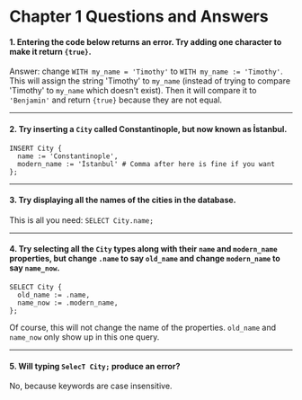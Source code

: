 # Chapter 1 Questions and Answers

#### 1. Entering the code below returns an error. Try adding one character to make it return `{true}`.

Answer: change `WITH my_name = 'Timothy'` to `WITH my_name := 'Timothy'`. This will assign the string 'Timothy' to `my_name` (instead of trying to compare 'Timothy' to `my_name` which doesn't exist). Then it will compare it to `'Benjamin'` and return `{true}` because they are not equal.

---

#### 2. Try inserting a `City` called Constantinople, but now known as İstanbul.

```edgeql
INSERT City {
  name := 'Constantinople',
  modern_name := 'İstanbul' # Comma after here is fine if you want
};
```

---

#### 3. Try displaying all the names of the cities in the database.

This is all you need: `SELECT City.name;`

---

#### 4. Try selecting all the `City` types along with their `name` and `modern_name` properties, but change `.name` to say `old_name` and change `modern_name` to say `name_now`.

```edgeql
SELECT City {
  old_name := .name,
  name_now := .modern_name,
};
```

Of course, this will not change the name of the properties. `old_name` and `name_now` only show up in this one query.

---

#### 5. Will typing `SelecT City;` produce an error?

No, because keywords are case insensitive.
